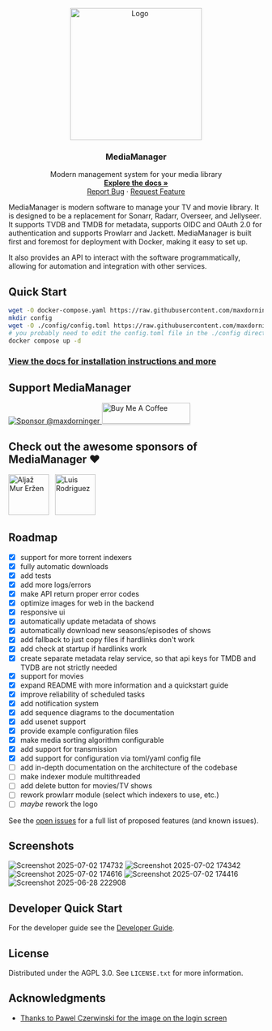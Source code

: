 <br />
<div align="center">
  <a href="https://maxdorninger.github.io/MediaManager">
    <img src="https://raw.githubusercontent.com/maxdorninger/MediaManager/refs/heads/master/Writerside/images/logo.svg" alt="Logo" width="260" height="260">
  </a>

<h3 align="center">MediaManager</h3>

  <p align="center">
    Modern management system for your media library
    <br />
    <a href="https://maxdorninger.github.io/MediaManager/introduction.html"><strong>Explore the docs »</strong></a>
    <br />
    <a href="https://github.com/maxdorninger/MediaManager/issues/new?labels=bug&template=bug_report.md">Report Bug</a>
    &middot;
    <a href="https://github.com/maxdorninger/MediaManager/issues/new?template=feature_request.md">Request Feature</a>
  </p>
</div>


MediaManager is modern software to manage your TV and movie library. It is designed to be a replacement for Sonarr,
Radarr, Overseer, and Jellyseer.
It supports TVDB and TMDB for metadata, supports OIDC and OAuth 2.0 for authentication and supports Prowlarr and
Jackett.
MediaManager is built first and foremost for deployment with Docker, making it easy to set up.

It also provides an API to interact with the software programmatically, allowing for automation and integration with
other services.

## Quick Start

```sh
wget -O docker-compose.yaml https://raw.githubusercontent.com/maxdorninger/MediaManager/refs/heads/master/docker-compose.yaml   
mkdir config
wget -O ./config/config.toml https://raw.githubusercontent.com/maxdorninger/MediaManager/refs/heads/master/config.toml   
# you probably need to edit the config.toml file in the ./config directory, for more help see the documentation
docker compose up -d
```

### [View the docs for installation instructions and more](https://maxdorninger.github.io/MediaManager/configuration-overview.html#configuration-overview)

## Support MediaManager

<a href="https://github.com/sponsors/maxdorninger" target="_blank">
  <img src="https://img.shields.io/badge/Sponsor-Maximilian Dorninger-orange" alt="Sponsor @maxdorninger" />
</a>

<a href="https://buymeacoffee.com/maxdorninger" target="_blank">
  <img src="https://www.buymeacoffee.com/assets/img/custom_images/orange_img.png" alt="Buy Me A Coffee" style="height: 41px !important;width: 174px !important;box-shadow: 0px 3px 2px 0px rgba(190, 190, 190, 0.5) !important;-webkit-box-shadow: 0px 3px 2px 0px rgba(190, 190, 190, 0.5) !important;" >
</a>

## Check out the awesome sponsors of MediaManager ❤️

<a href="https://fosstodon.org/@aljazmerzen"><img src="https://github.com/aljazerzen.png" width="80px" alt="Aljaž Mur Eržen" /></a>&nbsp;&nbsp;
<a href="https://github.com/ldrrp"><img src="https://github.com/ldrrp.png" width="80px" alt="Luis Rodriguez" /></a>&nbsp;&nbsp;


<!-- ROADMAP -->

## Roadmap

- [x] support for more torrent indexers
- [x] fully automatic downloads
- [x] add tests
- [x] add more logs/errors
- [x] make API return proper error codes
- [x] optimize images for web in the backend
- [x] responsive ui
- [x] automatically update metadata of shows
- [x] automatically download new seasons/episodes of shows
- [x] add fallback to just copy files if hardlinks don't work
- [x] add check at startup if hardlinks work
- [x] create separate metadata relay service, so that api keys for TMDB and TVDB are not strictly needed
- [x] support for movies
- [x] expand README with more information and a quickstart guide
- [x] improve reliability of scheduled tasks
- [x] add notification system
- [x] add sequence diagrams to the documentation
- [x] add usenet support
- [x] provide example configuration files
- [x] make media sorting algorithm configurable
- [x] add support for transmission
- [x] add support for configuration via toml/yaml config file
- [ ] add in-depth documentation on the architecture of the codebase
- [ ] make indexer module multithreaded
- [ ] add delete button for movies/TV shows
- [ ] rework prowlarr module (select which indexers to use, etc.)
- [ ] _maybe_ rework the logo

See the [open issues](hhttps://maxdorninger.github.io/MediaManager/issues) for a full list of proposed features (and known issues).

## Screenshots

![Screenshot 2025-07-02 174732](https://github.com/user-attachments/assets/49fc18aa-b471-4be8-983e-c0ab240dfb73)
![Screenshot 2025-07-02 174342](https://github.com/user-attachments/assets/3a38953d-d0fa-4a7e-83d0-dd6e6427681c)
![Screenshot 2025-07-02 174616](https://github.com/user-attachments/assets/c3af4be8-b873-448c-8a4d-0d5db863aec7)
![Screenshot 2025-07-02 174416](https://github.com/user-attachments/assets/0d50f53b-64da-4243-8408-1d6fc85fe81b)
![Screenshot 2025-06-28 222908](https://github.com/user-attachments/assets/193e1afd-dabb-42a2-ab28-59f2784371c7)

## Developer Quick Start

For the developer guide see the [Developer Guide](https://maxdorninger.github.io/MediaManager/developer-guide.html).

<!-- LICENSE -->

## License

Distributed under the AGPL 3.0. See `LICENSE.txt` for more information.


<!-- ACKNOWLEDGMENTS -->

## Acknowledgments

* [Thanks to Pawel Czerwinski for the image on the login screen](https://unsplash.com/@pawel_czerwinski)


